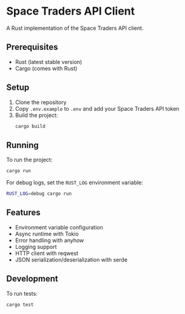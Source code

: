 # Space Traders API Client

A Rust implementation of the Space Traders API client.

## Prerequisites

- Rust (latest stable version)
- Cargo (comes with Rust)

## Setup

1. Clone the repository
2. Copy `.env.example` to `.env` and add your Space Traders API token
3. Build the project:
   ```bash
   cargo build
   ```

## Running

To run the project:

```bash
cargo run
```

For debug logs, set the `RUST_LOG` environment variable:

```bash
RUST_LOG=debug cargo run
```

## Features

- Environment variable configuration
- Async runtime with Tokio
- Error handling with anyhow
- Logging support
- HTTP client with reqwest
- JSON serialization/deserialization with serde

## Development

To run tests:

```bash
cargo test
```
